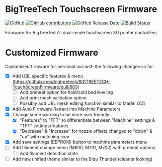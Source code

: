 <!-- omit in toc -->
# BigTreeTech Touchscreen Firmware
![GitHub](https://img.shields.io/github/license/bigtreetech/bigtreetech-TouchScreenFirmware.svg)
[![GitHub contributors](https://img.shields.io/github/contributors/bigtreetech/bigtreetech-TouchScreenFirmware.svg)](https://github.com/bigtreetech/BIGTREETECH-TouchScreenFirmware/graphs/contributors)
![GitHub Release Date](https://img.shields.io/github/release-date/bigtreetech/bigtreetech-TouchScreenFirmware.svg)
[![Build Status](https://github.com/bigtreetech/BIGTREETECH-TouchScreenFirmware/workflows/Build%20Test/badge.svg?branch=master)](https://github.com/bigtreetech/bigtreetech-TouchScreenFirmware/actions)

Firmware for BigTreeTech's dual-mode touchscreen 3D printer controllers

# Customized Firmware

Customized firmware for personal use with the following changes so far:
- [x] Add UBL specific features & menu (https://github.com/bigtreetech/BIGTREETECH-TouchScreenFirmware/pull/863)
  - [ ] Add preheat option for hold/cold bed leveling
  - [ ] Add print mesh validation option
  - [ ] Possibly add UBL mesh editing function similar to Marlin LCD
- [x] Add Auto Firmware Retract into Machine Parameters
- [x] Change some wording to be more user friendly
  - [x] "Features" to "TFT" to differentiate between "Machine" settings & "TFT" settings/features
  - [x] "Decrease" & "Increase" for nozzle offsets changed to "down" & "up" with matching icon
- [x] Add save settings (EEPROM) button to machine parameters menu
- [ ] Add filament change menu (M600, M701, M702) with preheat options
  - [ ] Add filament detection state
- [ ] Add new unified theme similar to the Biqu Thunder (cleaner looking)
